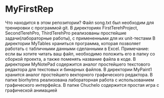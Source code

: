 # MyFirstRep
Что находится в этом репозитории?
Файл song.txt был необходим для тренировки с программой git. 
В директориях FirstTerehProject, SecondTerehPro, ThirdTerehPro реализованы простейшие задачи(лабораторные работы), с примененными для их unit-тестами
В директории MyTables храниться программа, которая позволяет работать с табличными данными сделанными в Excel. Примечание: если вы хотите читать ваш файл, необходимо положить его в папку со сборкой проекта, а также поменять название файла в коде.
В директории MyNotePad содержится аналог простейшего текстового редактора для текстовых и бинарных файлов.
В директории MyPaint1 хранится аналог простейшего векторного графического редактора.
В папке biorhytms реализована лабораторная работа с использованием графического интерфейса.
В папке Chuchelo содержится простая игра с графической анимацией
